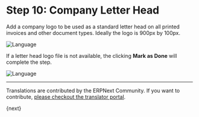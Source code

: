 # Step 10: Company Letter Head

Add a company logo to be used as a standard letter head on all printed invoices and other document types. Ideally the logo is 900px by 100px.

<img alt="Language" class="screenshot" src="{{docs_base_url}}/assets/img/setup-wizard/step-10.png">

If a letter head logo file is not available, the clicking **Mark as Done** will complete the step.

<img alt="Language" class="screenshot" src="{{docs_base_url}}/assets/img/setup-wizard/step-10a.png">

---

Translations are contributed by the ERPNext Community. If you want to contribute, [please checkout the translator portal](https://translate.erpnext.com).

{next}
